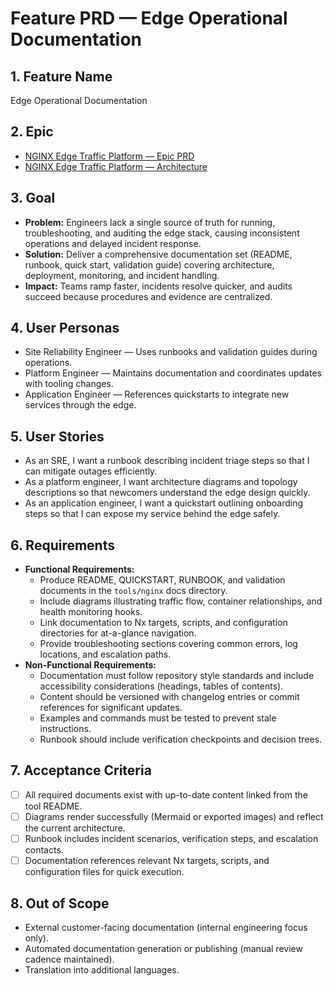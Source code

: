 # Feature PRD — Edge Operational Documentation

## 1. Feature Name

Edge Operational Documentation

## 2. Epic

- [NGINX Edge Traffic Platform — Epic PRD](../../epic.md)
- [NGINX Edge Traffic Platform — Architecture](../../arch.md)

## 3. Goal

- **Problem:** Engineers lack a single source of truth for running, troubleshooting, and auditing the edge stack, causing inconsistent operations and delayed incident response.
- **Solution:** Deliver a comprehensive documentation set (README, runbook, quick start, validation guide) covering architecture, deployment, monitoring, and incident handling.
- **Impact:** Teams ramp faster, incidents resolve quicker, and audits succeed because procedures and evidence are centralized.

## 4. User Personas

- Site Reliability Engineer — Uses runbooks and validation guides during operations.
- Platform Engineer — Maintains documentation and coordinates updates with tooling changes.
- Application Engineer — References quickstarts to integrate new services through the edge.

## 5. User Stories

- As an SRE, I want a runbook describing incident triage steps so that I can mitigate outages efficiently.
- As a platform engineer, I want architecture diagrams and topology descriptions so that newcomers understand the edge design quickly.
- As an application engineer, I want a quickstart outlining onboarding steps so that I can expose my service behind the edge safely.

## 6. Requirements

- **Functional Requirements:**
  - Produce README, QUICKSTART, RUNBOOK, and validation documents in the `tools/nginx` docs directory.
  - Include diagrams illustrating traffic flow, container relationships, and health monitoring hooks.
  - Link documentation to Nx targets, scripts, and configuration directories for at-a-glance navigation.
  - Provide troubleshooting sections covering common errors, log locations, and escalation paths.
- **Non-Functional Requirements:**
  - Documentation must follow repository style standards and include accessibility considerations (headings, tables of contents).
  - Content should be versioned with changelog entries or commit references for significant updates.
  - Examples and commands must be tested to prevent stale instructions.
  - Runbook should include verification checkpoints and decision trees.

## 7. Acceptance Criteria

- [ ] All required documents exist with up-to-date content linked from the tool README.
- [ ] Diagrams render successfully (Mermaid or exported images) and reflect the current architecture.
- [ ] Runbook includes incident scenarios, verification steps, and escalation contacts.
- [ ] Documentation references relevant Nx targets, scripts, and configuration files for quick execution.

## 8. Out of Scope

- External customer-facing documentation (internal engineering focus only).
- Automated documentation generation or publishing (manual review cadence maintained).
- Translation into additional languages.
